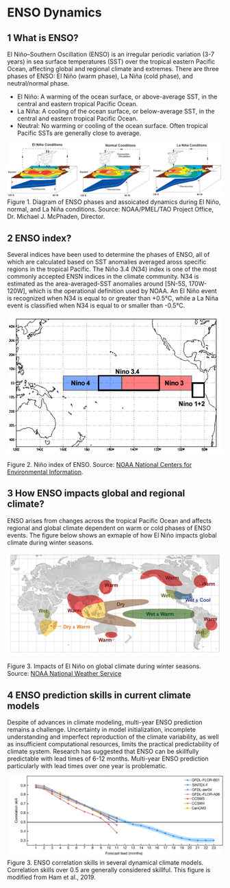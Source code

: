# ENSO Dynamics 

## 1 What is ENSO?

El Niño–Southern Oscillation (ENSO) is an irregular periodic variation (3-7 years) in sea surface temperatures (SST) over the tropical eastern Pacific Ocean, affecting global and regional climate and extremes. There are three phases of ENSO: El Niño (warm phase), La Niña (cold phase), and neutral/normal phase. 

- El Niño:  A warming of the ocean surface, or above-average SST, in the central and eastern tropical Pacific Ocean.
- La Niña: A cooling of the ocean surface, or below-average SST, in the central and eastern tropical Pacific Ocean. 
- Neutral: No warming or cooling of the ocean surface. Often tropical Pacific SSTs are generally close to average.  


![Figure 1. Diagram of ENSO phases and assoicated dynamics during El Niño, normal, and La Niña conditions. Source: NOAA/PMEL/TAO Project Office, Dr. Michael J. McPhaden, Director. ](image/what_is_ENSO.jpg) 
Figure 1. Diagram of ENSO phases and assoicated dynamics during El Niño, normal, and La Niña conditions. Source: NOAA/PMEL/TAO Project Office, Dr. Michael J. McPhaden, Director. 


## 2 ENSO index?
Several indices have been used to determine the phases of ENSO, all of which are calculated based on SST anomalies averaged aross specific regions in the tropical Pacific. The Niño 3.4 (N34) index is one of the most commonly accepted ENSN indices in the climate community. N34 is estimated as the area-averaged-SST anomalies around [5N-5S, 170W-120W], which is the operational definition used by NOAA. An El Niño event is recognized when N34 is equal to or greater than +0.5°C, while a La Niña event is classified when N34 is equal to or smaller than -0.5°C.    

![Figure 2. Niño index of ENSO ](image/NINOindex.jpg) 

Figure 2.  Niño index of ENSO. Source: [NOAA National Centers for Environmental Information](https://www.ncdc.noaa.gov/teleconnections/enso/indicators/sst/). 

## 3 How ENSO impacts global and regional climate?
ENSO arises from changes across the tropical Pacific Ocean and affects regional and global climate dependent on warm or cold phases of ENSO events. The figure below shows an exmaple of how El Niño impacts global climate during winter seasons. 

![Figure 3. Impacts of El Niño on global climate during winter seasons.](image/El_winter.jpg) 

Figure 3. Impacts of El Niño on global climate during winter seasons. Source: [NOAA National Weather Service](https://www.weather.gov/jetstream/enso_impacts) 




## 4 ENSO prediction skills in current climate models 

Despite of advances in climate modeling, multi-year ENSO prediction remains a challenge. Uncertainty in model initialization, incomplete understanding and imperfect reproduction of the climate variability, as well as insufficient computational resources, limits the practical predictability of climate system. Research has suggested that ENSO can be skillfully predictable with lead times of 6-12 months. Multi-year ENSO prediction particularly with lead times over one year is problematic. 




![Figure 3. ENSO correlation skills in several dynamical climate models. Correlation skills over 0.5 are generally considered skillful. This figure is modified from Ham et al., 2019. ](image/Fig1_PredictionSkills.jpg) 
Figure 3. ENSO correlation skills in several dynamical climate models. Correlation skills over 0.5 are generally considered skillful. This figure is modified from Ham et al., 2019.

